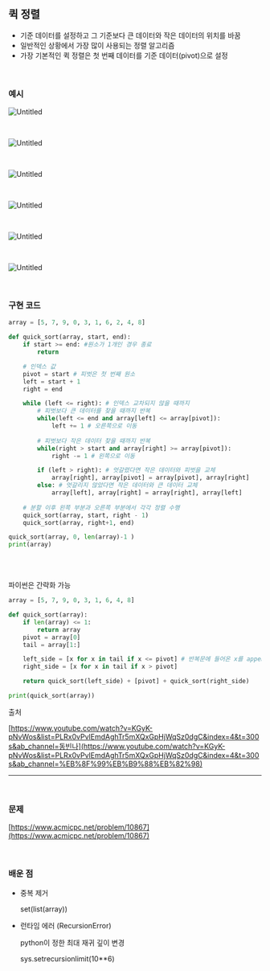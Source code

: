 ## 퀵 정렬

- 기준 데이터를 설정하고 그 기준보다 큰 데이터와 작은 데이터의 위치를 바꿈
- 일반적인 상황에서 가장 많이 사용되는 정렬 알고리즘
- 가장 기본적인 퀵 정렬은 첫 번째 데이터를 기준 데이터(pivot)으로 설정

<br>

### 예시
![Untitled](https://postfiles.pstatic.net/MjAyMzA1MjJfMTA2/MDAxNjg0NjgyMjg5NDQw.JeeVhA9Md3C4W7kEbLm_kVoI8pnv4DE56QBzWcfyRcEg.KAxCxY4UUuCfWdmK0O3_weAhTLj7a5SFnq4ADnVdfLwg.PNG.loveanna1207/image.png?type=w773)

<br>

![Untitled](https://postfiles.pstatic.net/MjAyMzA1MjJfMjMx/MDAxNjg0NjgyMjk4Nzkx.pjZbgXenxrl3pthjIbIsxGFMPULxCRhRLe6yUkig0xMg.DNkjnO6foYgdwSiVW8SGs8_SrnlJT_3q70KnM2QiaEcg.PNG.loveanna1207/image.png?type=w773)

<br>

![Untitled](https://postfiles.pstatic.net/MjAyMzA1MjJfMTk1/MDAxNjg0NjgyMzExNTM4.MstinC4-REVYtl3vzQB1g6yXJUZoQrNeEiY-cM4mzC0g.jYJFrt2h30xN6zKQ33JB32ThdvN2lMIxw2BCmy0wPkUg.PNG.loveanna1207/image.png?type=w773)

<br>

![Untitled](https://postfiles.pstatic.net/MjAyMzA1MjJfMTA2/MDAxNjg0NjgyMzIxMDU0.4rMkFMGyFVagLFuGt48Cx6dSvpEWbPIdLrQqI3E1pDgg.ZkLuylQUeeHdhWdU2RaxkU-WAEEwn4VfwiE9SBtRS5Eg.PNG.loveanna1207/image.png?type=w773)

<br>

![Untitled](https://postfiles.pstatic.net/MjAyMzA1MjJfMjIw/MDAxNjg0NjgyMzI2MjQ3.8tMdXvsReLR5bmze95uN9ffTzHoc3w5C7Rbrf80vx4wg.nZXEJqgcz3L2ZDzFFtaeZeAGOi32zmFmHqbMYfyDaoIg.PNG.loveanna1207/image.png?type=w773)

<br>

![Untitled](https://postfiles.pstatic.net/MjAyMzA1MjJfMTEy/MDAxNjg0NjgyMzM0Njg1.4e5BMKgTw3FQqhmCt9eAGwGZ-8EYJ4YSqdmfqNNbGWcg.xbX9u0E7wz9zS57RFwXEIMgi103U3jF7uJb37fx8qRog.PNG.loveanna1207/image.png?type=w773)



<br>

### 구현 코드

```python
array = [5, 7, 9, 0, 3, 1, 6, 2, 4, 8]

def quick_sort(array, start, end):
	if start >= end: #원소가 1개인 경우 종료
		return

	# 인덱스 값
	pivot = start # 피벗은 첫 번째 원소
	left = start + 1
	right = end

	while (left <= right): # 인덱스 교차되지 않을 때까지
		# 피벗보다 큰 데이터를 찾을 때까지 반복
		while(left <= end and array[left] <= array[pivot]):
			left += 1 # 오른쪽으로 이동
		
		# 피벗보다 작은 데이터 찾을 때까지 반복
		while(right > start and array[right] >= array[pivot]):
			right -= 1 # 왼쪽으로 이동

		if (left > right): # 엇갈렸다면 작은 데이터와 피벗을 교체
			array[right], array[pivot] = array[pivot], array[right]
		else: # 엇갈리지 않았다면 작은 데이터와 큰 데이터 교체
			array[left], array[right] = array[right], array[left]
	
	# 분할 이후 왼쪽 부분과 오른쪽 부분에서 각각 정렬 수행
	quick_sort(array, start, right - 1)
	quick_sort(array, right+1, end)

quick_sort(array, 0, len(array)-1 )
print(array)
```

<br>
<br>


파이썬은 간략화 가능

```python
array = [5, 7, 9, 0, 3, 1, 6, 4, 8]

def quick_sort(array):
	if len(array) <= 1:
		return array
	pivot = array[0]
	tail = array[1:]

	left_side = [x for x in tail if x <= pivot] # 반복문에 들어온 x를 append
	right_side = [x for x in tail if x > pivot]

	return quick_sort(left_side) + [pivot] + quick_sort(right_side)

print(quick_sort(array))
```

출처

[https://www.youtube.com/watch?v=KGyK-pNvWos&list=PLRx0vPvlEmdAghTr5mXQxGpHjWqSz0dgC&index=4&t=300s&ab_channel=동빈나](https://www.youtube.com/watch?v=KGyK-pNvWos&list=PLRx0vPvlEmdAghTr5mXQxGpHjWqSz0dgC&index=4&t=300s&ab_channel=%EB%8F%99%EB%B9%88%EB%82%98)

---

<br>


### 문제

[https://www.acmicpc.net/problem/10867](https://www.acmicpc.net/problem/10867)

<br>

### 배운 점

- 중복 제거
    
    set(list(array))
    
- 런타임 에러 (RecursionError)
    
    python이 정한 최대 재귀 깊이 변경
    
    sys.setrecursionlimit(10**6)